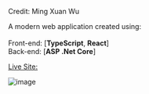Credit: Ming Xuan Wu

A modern web application created using: <br/> <br/>
Front-end: [**TypeScript**, **React**] <br/>
Back-end: [**ASP .Net Core**]

<a href="https://www.flyingfishfleet.co.uk">Live Site:</a>

![image](https://github.com/moodyloo/FlyingFishMenuWeb/assets/32241723/aa42a8fe-3f37-49a5-a0ed-ca7ce6c4449a)

